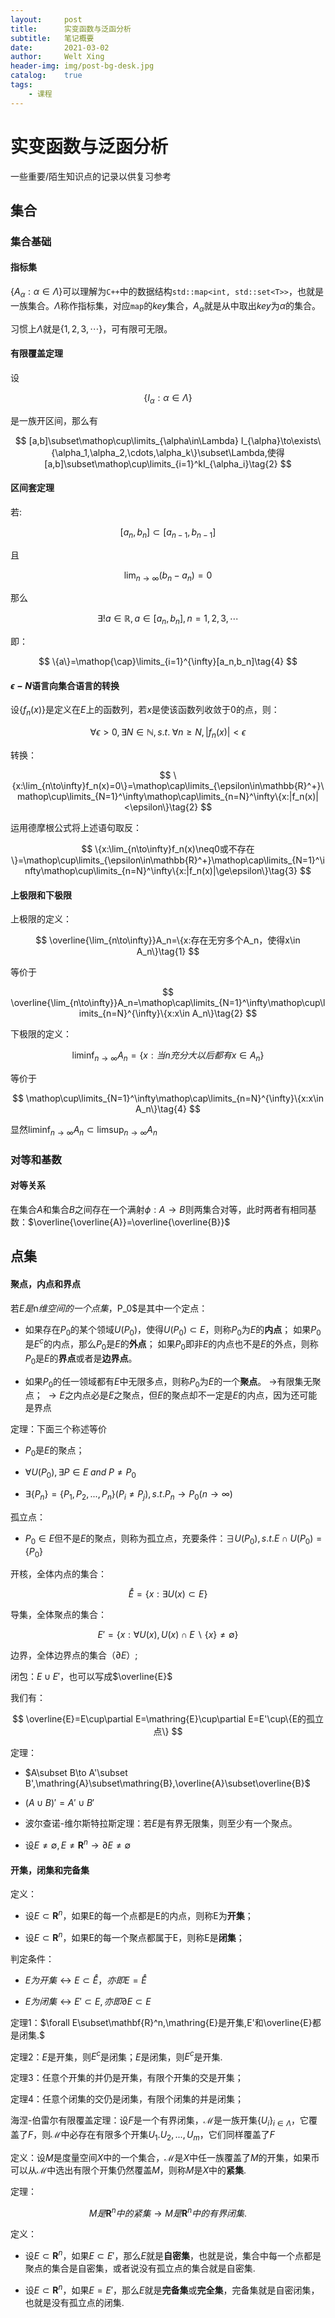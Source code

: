 ```yaml
---
layout:     post
title:      实变函数与泛函分析
subtitle:   笔记概要
date:       2021-03-02
author:     Welt Xing
header-img: img/post-bg-desk.jpg
catalog:    true
tags:
    - 课程
---
```


# 实变函数与泛函分析

一些重要/陌生知识点的记录以供复习参考

## 集合

### 集合基础

#### 指标集

$\{A_{\alpha}:\alpha\in\Lambda\}$可以理解为`C++`中的数据结构`std::map<int, std::set<T>>`，也就是一族集合。$\Lambda$称作指标集，对应`map`的$key$集合，$A_\alpha$就是从中取出$key$为$\alpha$的集合。

习惯上$\Lambda$就是$\{1,2,3,\cdots\}$，可有限可无限。

#### 有限覆盖定理

设

$$
\{I_{\alpha}:\alpha\in\Lambda\}\tag{1}
$$

是一族开区间，那么有

$$
[a,b]\subset\mathop\cup\limits_{\alpha\in\Lambda} I_{\alpha}\to\exists\{\alpha_1,\alpha_2,\cdots,\alpha_k\}\subset\Lambda,使得[a,b]\subset\mathop\cup\limits_{i=1}^kI_{\alpha_i}\tag{2}
$$

#### 区间套定理

若:

$$
[a_n,b_n]\subset[a_{n-1},b_{n-1}]\tag{1}
$$

且

$$
\lim_{n\to\infty}(b_n-a_n)=0\tag{2}
$$

那么

$$
\exists!a\in\mathbb{R},a\in[a_n,b_n],n=1,2,3,\cdots\tag{3}
$$

即：

$$
\{a\}=\mathop{\cap}\limits_{i=1}^{\infty}[a_n,b_n]\tag{4}
$$

#### $\epsilon-N$语言向集合语言的转换

设$\{f_n(x)\}$是定义在$E$上的函数列，若$x$是使该函数列收敛于$0$的点，则：

$$
\forall\epsilon>0,\exists N\in\mathbb{N},s.t.\;\forall n\ge N,|f_n(x)|<\epsilon\tag{1}
$$

转换：

$$
\{x:\lim_{n\to\infty}f_n(x)=0\}=\mathop\cap\limits_{\epsilon\in\mathbb{R}^+}\mathop\cup\limits_{N=1}^\infty\mathop\cap\limits_{n=N}^\infty\{x:|f_n(x)|<\epsilon\}\tag{2}
$$

运用德摩根公式将上述语句取反：

$$
\{x:\lim_{n\to\infty}f_n(x)\neq0或不存在\}=\mathop\cup\limits_{\epsilon\in\mathbb{R}^+}\mathop\cap\limits_{N=1}^\infty\mathop\cup\limits_{n=N}^\infty\{x:|f_n(x)|\ge\epsilon\}\tag{3}
$$

#### 上极限和下极限

上极限的定义：

$$
\overline{\lim_{n\to\infty}}A_n=\{x:存在无穷多个A_n，使得x\in A_n\}\tag{1}
$$

等价于

$$
\overline{\lim_{n\to\infty}}A_n=\mathop\cap\limits_{N=1}^\infty\mathop\cup\limits_{n=N}^{\infty}\{x:x\in A_n\}\tag{2}
$$

下极限的定义：

$$
\liminf_{n\to\infty}A_n=\{ x:当n充分大以后都有x\in A_n\}\tag{3}
$$

等价于

$$
\mathop\cup\limits_{N=1}^\infty\mathop\cap\limits_{n=N}^{\infty}\{x:x\in A_n\}\tag{4}
$$

显然$\liminf_{n\to\infty}A_n\subset\limsup_{n\to\infty}A_n$

### 对等和基数

#### 对等关系

在集合$A$和集合$B$之间存在一个满射$\phi:A\to B$则两集合对等，此时两者有相同基数：$\overline{\overline{A}}=\overline{\overline{B}}$

## 点集

#### 聚点，内点和界点

若$E是$n$维空间的一个点集，$P_0$是其中一个定点：

* 如果存在$P_0$的某个领域$U(P_0)$，使得$U(P_0)\subset E$，则称$P_0$为$E$的**内点**；
  如果$P_0$是$E^c$的内点，那么$P_0$是$E$的**外点**；
  如果$P_0$即非$E$的内点也不是$E$的外点，则称$P_0$是$E$的**界点**或者是**边界点**。

* 如果$P_0$的任一领域都有$E$中无限多点，则称$P_0$为$E$的一个**聚点**。
  $\to$有限集无聚点；
  $\to E$之内点必是$E$之聚点，但$E$的聚点却不一定是$E$的内点，因为还可能是界点

定理：下面三个称述等价

* $P_0$是$E$的聚点；

* $\forall U(P_0),\exists P\in E\;and\;P\neq P_0$

* $\exists \{P_n\}=\{P_1,P_2,...,P_n\}(P_i\neq P_j),s.t.P_n\to P_0(n\to\infty)$

孤立点：

* $P_0\in E$但不是$E$的聚点，则称为孤立点，充要条件：$\exists U(P_0),s.t. E\cap U(P_0)=\{P_0\}$

开核，全体内点的集合：

$$
\mathring{E}=\{x:\exists U(x)\subset E\}
$$

导集，全体聚点的集合：

$$
E'=\{x:\forall U(x),U(x)\cap E\backslash\{x\}\neq\emptyset\}
$$

边界，全体边界点的集合（$\partial E$）;

闭包：$E\cup E'$，也可以写成$\overline{E}$

我们有：

$$
\overline{E}=E\cup\partial E=\mathring{E}\cup\partial E=E'\cup\{E的孤立点\}
$$

定理：

* $A\subset B\to A'\subset B',\mathring{A}\subset\mathring{B},\overline{A}\subset\overline{B}$

* $(A\cup B)'=A'\cup B'$

* 波尔查诺-维尔斯特拉斯定理：若$E$是有界无限集，则至少有一个聚点。

* 设$E\neq\emptyset,E\neq\mathbf{R}^n\to \partial{E}\neq\emptyset$

#### 开集，闭集和完备集

定义：

* 设$E\subset\mathbf{R}^n$，如果E的每一个点都是E的内点，则称E为**开集**；

* 设$E\subset\mathbf{R}^n$，如果E的每一个聚点都属于E，则称E是**闭集**；

判定条件：

* $E为开集\leftrightarrow E\subset\mathring{E}，亦即E=\mathring{E}$

* $E为闭集\leftrightarrow E'\subset E,亦即\partial E\subset E$

定理1：$\forall E\subset\mathbf{R}^n,\mathring{E}是开集,E'和\overline{E}都是闭集.$

定理2：$E$是开集，则$E^c$是闭集；$E$是闭集，则$E^c$是开集.

定理3：任意个开集的并仍是开集，有限个开集的交是开集；

定理4：任意个闭集的交仍是闭集，有限个闭集的并是闭集；

海涅-伯雷尔有限覆盖定理：设$F$是一个有界闭集，$\mathscr{M}$是一族开集$\{U_i\}_{i\in\Lambda}$，它覆盖了$F$，则$\mathscr{M}$中必存在有限多个开集$U_1.U_2,...,U_m$，它们同样覆盖了$F$

定义：设$M$是度量空间$X$中的一个集合，$\mathscr{M}$是$X$中任一族覆盖了$M$的开集，如果币可以从$\mathscr{M}$中选出有限个开集仍然覆盖$M$，则称$M$是$X$中的**紧集**.

定理：

$$
M是\mathbf{R}^n中的紧集\to M是\mathbf{R}^n中的有界闭集.
$$

定义：

* 设$E\subset\mathbf{R}^n$，如果$E\subset E'$，那么$E$就是**自密集**，也就是说，集合中每一个点都是聚点的集合是自密集，或者说没有孤立点的集合就是自密集.
  
* 设$E\subset\mathbf{R}^n$，如果$E=E'$，那么$E$就是**完备集**或**完全集**，完备集就是自密闭集，也就是没有孤立点的闭集.